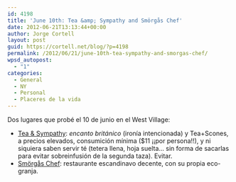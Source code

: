 ```yaml
---
id: 4198
title: 'June 10th: Tea &amp; Sympathy and Smörgås Chef'
date: 2012-06-21T13:13:44+00:00
author: Jorge Cortell
layout: post
guid: https://cortell.net/blog/?p=4198
permalink: /2012/06/21/june-10th-tea-sympathy-and-smorgas-chef/
wpsd_autopost:
  - "1"
categories:
  - General
  - NY
  - Personal
  - Placeres de la vida
---
```

Dos lugares que probé el 10 de junio en el West Village: 

  * <a title="https://www.teaandsympathynewyork.com/home.php" href="https://www.teaandsympathynewyork.com/home.php" target="_blank">Tea & Sympathy</a>: _encanto británico_ (ironía intencionada) y Tea+Scones, a precios elevados, consumición mínima ($11 ¡¡por persona!!), y ni siquiera saben servir té (tetera llena, hoja suelta... sin forma de sacarlas para evitar sobreinfusión de la segunda taza). Evitar.
  * <a title="https://www.smorgas.com/" href="https://www.smorgas.com/" target="_blank">Smörgås Chef</a>: restaurante escandinavo decente, con su propia eco-granja.
